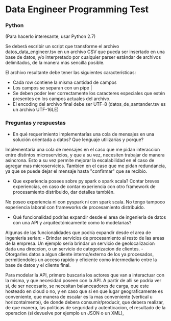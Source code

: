 # Data Engineer Programming Test

### Python 
(Para hacerlo interesante, usar Python 2.7)

Se deberá escribir un script que transforme el archivo datos_data_engineer.tsv en un archivo CSV que pueda ser insertado en una base de datos, y/o interpretado por cualquier parser estándar de archivos delimitados, de la manera más sencilla posible.

El archivo resultante debe tener las siguientes características:
* Cada row contiene la misma cantidad de campos
* Los campos se separan con un pipe |
* Se deben poder leer correctamente los caracteres especiales que estén presentes en los campos actuales del archivo. 
* El encoding del archivo final debe ser UTF-8 (datos_de_santander.tsv es un archivo UTF-16LE)

### Preguntas y respuestas
* En qué requerimiento implementarías una cola de mensajes en una solución orientada a datos?  Que lenguaje utilizarías y porque?

Implementaria una cola de mensajes en el caso que me pidan interaccion entre distintos microservicios, y que a su vez, necesiten trabajar de manera asincrona. 
Esto a su vez permite mejorar la escalabilidad en el caso de agregar mas microservicios.
Tambien en el caso que me pidan redundancia, ya que se puede dejar el mensaje hasta "confirmar"  que se recibio.


* Que experiencia posees sobre py spark o spark scala? Contar breves experiencias, en caso de contar experiencia con otro framework de procesamiento distribuido, dar detalles también.

No poseo experiencia ni con pyspark ni con spark scala. No tengo tampoco experiencia laboral con frameworks de procesamiento distribuido. 

* Qué funcionalidad podrías expandir desde el area de ingeniería de datos con una API y arquitectónicamente como lo modelarías?

Algunas de las funcionalidades que podría expandir desde el area de ingenieria serian:
	- Brindar servicios de procesamiento al resto de las areas de la empresa. Un ejemplo seria brindar un servicio de geolocalizacion dada una direccion, 
		o un servicio de categorizacion de clientes.
	- Otorgarles datos a algun cliente interno/externo de los ya procesados, permitiendoles un acceso rapido y eficiente como intermediario entre 
		la base de datos y el cliente final.

Para modelar la API, primero buscaria los actores que van a interactuar con la misma, y que necesidad poseen con la API.
A partir de alli se podria ver si, de ser necesario, se necesitan balanceadores de carga, que este hosteado en cloud o no, y en caso que si en 
que lugar geograficamente es conveniente, que manera de escalar es la mas conveniente (vertical u horizontalmente), de donde debera consumir/producir, 
que debera realizar, de que manera, las politicas de seguridad y autenticacion, el resultado de la operacion (si devuelve por ejemplo un JSON o un XML), 